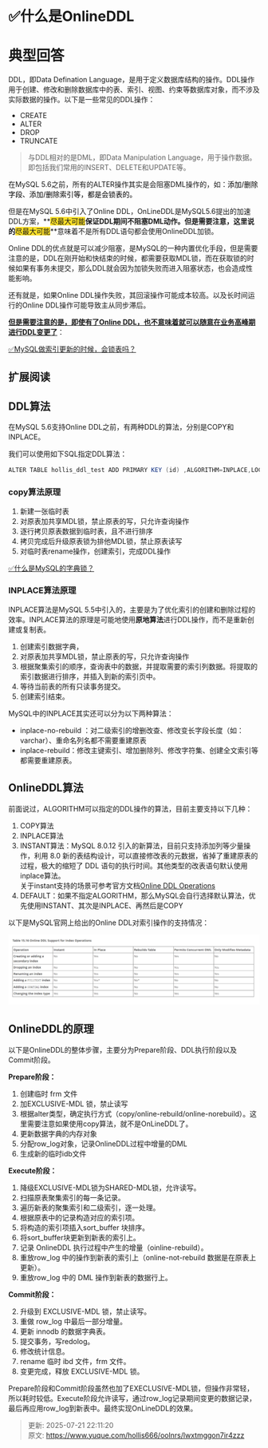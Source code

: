 # ✅什么是OnlineDDL

# 典型回答


DDL，即Data Defination Language，是用于定义数据库结构的操作。DDL操作用于创建、修改和删除数据库中的表、索引、视图、约束等数据库对象，而不涉及实际数据的操作。以下是一些常见的DDL操作：



+ CREATE  
+ ALTER 
+ DROP 
+ TRUNCATE



> 与DDL相对的是DML，即Data Manipulation Language，用于操作数据。即包括我们常用的INSERT、DELETE和UPDATE等。
>



在MySQL 5.6之前，所有的ALTER操作其实是会阻塞DML操作的，如：<font style="color:rgb(0, 0, 0);">添加/删除字段、添加/删除索引等，都是会锁表的。</font>



但是在MySQL 5.6中引入了Online DDL，OnLineDDL是MySQL5.6提出的加速DDL方案，**<font style="background-color:#FBDE28;">尽最大可能</font>**保证DDL期间不阻塞DML动作。但是需要注意，这里说的**<font style="background-color:#FBDE28;">尽最大可能</font>**意味着不是所有DDL语句都会使用OnlineDDL加锁。



Online DDL的优点就是可以减少阻塞，是MySQL的一种内置优化手段，但是需要注意的是，DDL在刚开始和快结束的时候，都需要获取MDL锁，而在获取锁的时候如果有事务未提交，那么DDL就会因为加锁失败而进入阻塞状态，也会造成性能影响。



还有就是，如果Online DDL操作失败，其回滚操作可能成本较高。以及长时间运行的Online DDL操作可能导致主从同步滞后。



**<u>但是需要注意的是，即使有了Online DDL，也不意味着就可以随意在业务高峰期进行DDL变更了</u>**：



[✅MySQL做索引更新的时候，会锁表吗？](https://www.yuque.com/hollis666/oolnrs/ue3wgwvc5x7nyugl)



## 扩展阅读


## DDL算法


在MySQL 5.6支持Online DDL之前，有两种DDL的算法，分别是COPY和INPLACE。



我们可以使用如下SQL指定DDL算法：



```java
ALTER TABLE hollis_ddl_test ADD PRIMARY KEY (id) ,ALGORITHM=INPLACE,LOCK=NONE
```

### copy算法原理


1. 新建一张临时表
2. 对原表加共享MDL锁，禁止原表的写，只允许查询操作
3. 逐行拷贝原表数据到临时表，且不进行排序
4. 拷贝完成后升级原表锁为排他MDL锁，禁止原表读写
5. 对临时表rename操作，创建索引，完成DDL操作



[✅什么是MySQL的字典锁？](https://yuque.com/hollis666/oolnrs/ru6eaoolefdo0lor)



### INPLACE算法原理


INPLACE算法是MySQL 5.5中引入的，主要是为了优化索引的创建和删除过程的效率。INPLACE算法的原理是可能地使用**原地算法**进行DDL操作，而不是重新创建或复制表。



1. 创建索引数据字典，
2. 对原表加共享MDL锁，禁止原表的写，只允许查询操作
3. 根据聚集索引的顺序，查询表中的数据，并提取需要的索引列数据。将提取的索引数据进行排序，并插入到新的索引页中。
4. 等待当前表的所有只读事务提交。
5. 创建索引结束。



MySQL中的INPLACE其实还可以分为以下两种算法：



+ inplace-no-rebuild ：对二级索引的增删改查、修改变长字段长度（如：varchar）、重命名列名都不需要重建原表
+ inplace-rebuild：修改主键索引、增加删除列、修改字符集、创建全文索引等都需要重建原表。  


## OnlineDDL算法


前面说过，ALGORITHM可以指定的DDL操作的算法，目前主要支持以下几种：



1. COPY算法
2. INPLACE算法
3. INSTANT算法：MySQL 8.0.12 引入的新算法，目前只支持添加列等少量操作，利用 8.0 新的表结构设计，可以直接修改表的元数据，省掉了重建原表的过程，极大的缩短了 DDL 语句的执行时间。其他类型的改表语句默认使用inplace算法。  
关于instant支持的场景可参考官方文档[Online DDL Operations](https://dev.mysql.com/doc/refman/8.0/en/innodb-online-ddl-operations.html)
4. DEFAULT：如果不指定ALGORITHM，那么MySQL会自行选择默认算法，优先使用INSTANT、其次是INPLACE、再然后是COPY



以下是MySQL官网上给出的Online DDL对索引操作的支持情况：

![1699087940495-5f8f233a-7e00-4e6b-82d2-4de1bc796eff.png](./img/B5sWfsMrXpYbZTub/1699087940495-5f8f233a-7e00-4e6b-82d2-4de1bc796eff-086289.png)

## OnlineDDL的原理


以下是OnlineDDL的整体步骤，主要分为Prepare阶段、DDL执行阶段以及Commit阶段。



**Prepare阶段：**



1. 创建临时 frm 文件
2. 加EXCLUSIVE-MDL 锁，禁止读写
3. 根据alter类型，确定执行方式（copy/online-rebuild/online-norebuild）。这里需要注意如果使用copy算法，就不是OnLineDDL了。
4. 更新数据字典的内存对象
5. 分配row_log对象，记录OnlineDDL过程中增量的DML
6. 生成新的临时idb文件



**Execute阶段：**



1. 降级EXCLUSIVE-MDL锁为SHARED-MDL锁，允许读写。
2. 扫描原表聚集索引的每一条记录。
3. 遍历新表的聚集索引和二级索引，逐一处理。
4. 根据原表中的记录构造对应的索引项。
5. 将构造的索引项插入sort_buffer 块排序。
6. 将sort_buffer块更新到新表的索引上。
7. 记录 OnlineDDL 执行过程中产生的增量（oinline-rebuild）。
8. 重放row_log 中的操作到新表的索引上（online-not-rebuild 数据是在原表上更新）。
9. 重放row_log 中的 DML 操作到新表的数据行上。



**Commit阶段：**



2. 升级到 EXCLUSIVE-MDL 锁，禁止读写。
3. 重做 row_log 中最后一部分增量。
4. 更新 innodb 的数据字典表。
5. 提交事务，写redolog。
6. 修改统计信息。
7. rename 临时 ibd 文件，frm 文件。
8. 变更完成，释放 EXCLUSIVE-MDL 锁。



Prepare阶段和Commit阶段虽然也加了EXECLUSIVE-MDL锁，但操作非常轻，所以耗时较低。Execute阶段允许读写，通过row_log记录期间变更的数据记录，最后再应用row_log到新表中。最终实现OnLineDDL的效果。



> 更新: 2025-07-21 22:11:20  
> 原文: <https://www.yuque.com/hollis666/oolnrs/lwxtmggon7ir4zzz>